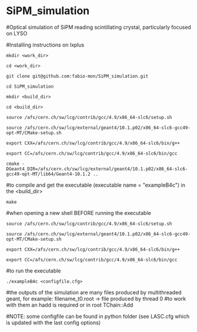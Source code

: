 # SiPM_simulation

#Optical simulation of SiPM reading scintillating crystal, particularly focused on LYSO


#Installing instructions on lxplus

   `mkdir <work_dir>`

   `cd <work_dir>`

   `git clone git@github.com:fabio-mon/SiPM_simulation.git`

   `cd SiPM_simulation`

   `mkdir <build_dir>`

   `cd <build_dir>`

   `source /afs/cern.ch/sw/lcg/contrib/gcc/4.9/x86_64-slc6/setup.sh`

   `source /afs/cern.ch/sw/lcg/external/geant4/10.1.p02/x86_64-slc6-gcc49-opt-MT/CMake-setup.sh`

   `export CXX=/afs/cern.ch/sw/lcg/contrib/gcc/4.9/x86_64-slc6/bin/g++`

   `export CC=/afs/cern.ch/sw/lcg/contrib/gcc/4.9/x86_64-slc6/bin/gcc`

   `cmake -DGeant4_DIR=/afs/cern.ch/sw/lcg/external/geant4/10.1.p02/x86_64-slc6-gcc49-opt-MT/lib64/Geant4-10.1.2 ..`



#to compile and get the executable (executable name = "exampleB4c") in the <build_dir>

   `make`



#when opening a new shell BEFORE running the executable 

   `source /afs/cern.ch/sw/lcg/contrib/gcc/4.9/x86_64-slc6/setup.sh`

   `source /afs/cern.ch/sw/lcg/external/geant4/10.1.p02/x86_64-slc6-gcc49-opt-MT/CMake-setup.sh`

   `export CXX=/afs/cern.ch/sw/lcg/contrib/gcc/4.9/x86_64-slc6/bin/g++`

   `export CC=/afs/cern.ch/sw/lcg/contrib/gcc/4.9/x86_64-slc6/bin/gcc`



#to run the executable  

   `./exampleB4c <configfile.cfg>`

#the outputs of the simulation are many files produced by multithreaded geant, for example: filename_t0.root -> file produced by thread 0
#to work with them an hadd is required or in root TChain::Add

#NOTE: some configfile can be found in python folder (see LASC.cfg which is updated with the last config options)


